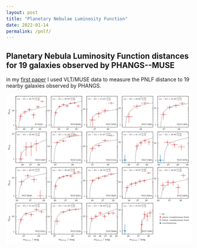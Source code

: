 ```yaml
---
layout: post
title: "Planetary Nebulae Luminosity Function"
date: 2022-01-14
permalink: /pnlf/ 
---
```




## Planetary Nebula Luminosity Function distances for 19 galaxies observed by PHANGS--MUSE 

in my [first paper](https://ui.adsabs.harvard.edu/abs/2022MNRAS.tmp..141S/abstract) I used VLT/MUSE data to measure the PNLF distance to 19 nearby galaxies observed by PHANGS.

![PNLF_full](https://raw.githubusercontent.com/fschmnn/fschmnn.github.io/master/img/all_galaxies_PNLF_presentation.png)





